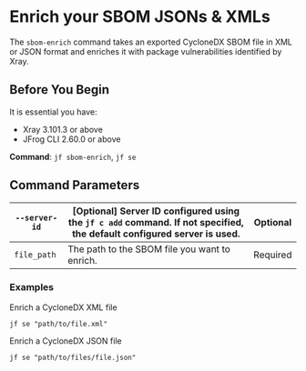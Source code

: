 # Enrich your SBOM JSONs & XMLs

The `sbom-enrich` command takes an exported CycloneDX SBOM file in XML or JSON format and enriches it with package vulnerabilities identified by Xray.

## Before You Begin

It is essential you have:

* Xray 3.101.3 or above
* JFrog CLI 2.60.0 or above

**Command**: `jf sbom-enrich`, `jf se`

## Command Parameters

| `--server-id` | \[Optional] Server ID configured using the `jf c add` command. If not specified, the default configured server is used. | Optional |
| ------------- | ----------------------------------------------------------------------------------------------------------------------- | -------- |
| `file_path`   | The path to the SBOM file you want to enrich.                                                                           | Required |

### Examples

Enrich a CycloneDX XML file

```
jf se "path/to/file.xml"
```

Enrich a CycloneDX JSON file

```
jf se "path/to/files/file.json"
```
